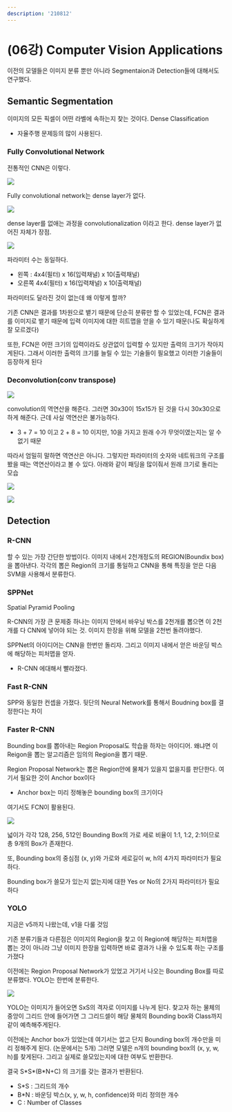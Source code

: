 ```yaml
---
description: '210812'
---
```


# \(06강\) Computer Vision Applications

이전의 모델들은 이미지 분류 뿐만 아니라 Segmentaion과 Detection들에 대해서도 연구했다.

## Semantic Segmentation

이미지의 모든 픽셀이 어떤 라벨에 속하는지 찾는 것이다. Dense Classification

* 자율주행 문제등의 많이 사용된다.

### Fully Convolutional Network

전통적인 CNN은 이렇다.

![](../../../../.gitbook/assets/image%20%28840%29.png)

Fully convolutional network는 dense layer가 없다.

![](../../../../.gitbook/assets/image%20%28853%29.png)

dense layer를 없애는 과정을 convolutionalization 이라고 한다. dense layer가 없어진 자체가 장점.

![](../../../../.gitbook/assets/image%20%28841%29.png)

파라미터 수는 동일하다.

* 왼쪽 : 4x4\(필터\) x 16\(입력채널\) x 10\(출력채널\)
* 오른쪽 4x4\(필터\) x 16\(입력채널\) x 10\(출력채널\)

파라미터도 달라진 것이 없는데 왜 이렇게 할까?

기존 CNN은 결과를 1차원으로 뱉기 때문에 단순히 분류만 할 수 있었는데, FCN은 결과를 이미지로 뱉기 때문에 입력 이미지에 대한 히트맵을 얻을 수 있기 때문\(나도 확실하게 잘 모르겠다\)

또한, FCN은 어떤 크기의 입력이라도 상관없이 입력할 수 있지만 출력의 크기가 작아지게된다. 그래서 이러한 출력의 크기를 늘릴 수 있는 기술들이 필요했고 이러한 기술들이 등장하게 된다

### Deconvolution\(conv transpose\)

![](../../../../.gitbook/assets/image%20%28844%29.png)

convolution의 역연산을 해준다. 그러면 30x30이 15x15가 된 것을 다시 30x30으로 하게 해준다. 근데 사실 역연산은 불가능하다.

* 3 + 7 = 10 이고 2 + 8 = 10 이지만, 10을 가지고 원래 수가 무엇이였는지는 알 수 없기 때문

따라서 엄밀히 말하면 역연산은 아니다. 그렇지만 파라미터의 숫자와 네트워크의 구조를 봤을 때는 역연산이라고 볼 수 있다. 아래와 같이 패딩을 많이줘서 원래 크기로 돌리는 모습

![](../../../../.gitbook/assets/image%20%28850%29.png)

![](../../../../.gitbook/assets/image%20%28842%29.png)

## Detection

### R-CNN

할 수 있는 가장 간단한 방법이다. 이미지 내에서 2천개정도의 REGION\(Boundix box\)을 뽑아낸다. 각각의 뽑은 Region의 크기를 통일하고 CNN을 통해 특징을 얻은 다음 SVM을 사용해서 분류한다.

### SPPNet

Spatial Pyramid Pooling

R-CNN의 가장 큰 문제중 하나는 이미지 안에서 바우닝 박스를 2천개를 뽑으면 이 2천개를 다 CNN에 넣어야 되는 것. 이미지 한장을 위해 모델을 2천번 돌려야했다.

SPPNet의 아이디어는 CNN을 한번만 돌리자. 그리고 이미지 내에서 얻은 바운딩 박스에 해당하는 피처맵을 얻자.

* R-CNN 에대해서 빨라졌다.

### Fast R-CNN

SPP와 동일한 컨셉을 가졌다. 뒷단의 Neural Network를 통해서 Boudning box를 결정한다는 차이

### Faster R-CNN

Bounding box를 뽑아내는 Region Proposal도 학습을 하자는 아이디어. 왜냐면 이 Reigon을 뽑는 알고리즘은 임의의 Region을 뽑기 때문.

Region Proposal Network는 뽑은 Region안에 물체가 있을지 없을지를 판단한다. 여기서 필요한 것이 Anchor box이다

* Anchor box는 미리 정해놓은 bounding box의 크기이다

여기서도 FCN이 활용된다.

![](../../../../.gitbook/assets/image%20%28839%29.png)

넓이가 각각 128, 256, 512인 Bounding Box의 가로 세로 비율이 1:1, 1:2, 2:1이므로 총 9개의 Box가 존재한다.

또, Bounding box의 중심점 \(x, y\)와 가로와 세로길이 w, h의 4가지 파라미터가 필요하다.

Bounding box가 쓸모가 있는지 없는지에 대한 Yes or No의 2가지 파라미터가 필요하다

### YOLO

지금은 v5까지 나왔는데, v1을 다룰 것임

기존 분류기들과 다른점은 이미지의 Region을 찾고 이 Region에 해당하는 피처맵을 뽑는 것이 아니라 그냥 이미지 한장을 입력하면 바로 결과가 나올 수 있도록 하는 구조를 가졌다

이전에는 Region Proposal Network가 있었고 거기서 나오는 Bounding Box를 따로 분류했다. YOLO는 한번에 분류한다.

![](../../../../.gitbook/assets/image%20%28851%29.png)

YOLO는 이미지가 들어오면 SxS의 격자로 이미지를 나누게 된다. 찾고자 하는 물체의 중앙이 그리드 안에 들어가면 그 그리드셀이 해당 물체의 Bounding box와 Class까지 같이 예측해주게된다.

이전에는 Anchor box가 있었는데 여기서는 없고 단지 Bounding box의 개수만을 미리 정해주게 된다. \(논문에서는 5개\) 그러면 모델은 n개의 bounding box의 \(x, y, w, h\)를 찾게된다. 그리고 실제로 쓸모있는지에 대한 여부도 반환한다.

 결국 S\*S\*\(B\*N+C\) 의 크기를 갖는 결과가 반환된다.

* S\*S : 그리드의 개수
* B\*N : 바운딩 박스\(x, y, w, h, confidence\)와 미리 정의한 개수
* C : Number of Classes

















